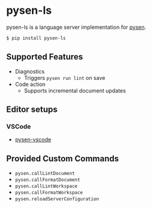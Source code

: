 # pysen-ls

pysen-ls is a language server implementation for [pysen](https://github.com/pfnet/pysen).

```sh
$ pip install pysen-ls
```

## Supported Features

- Diagnostics
  - Triggers `pysen run lint` on save
- Code action
  - Supports incremental document updates

## Editor setups

### VSCode

- [pysen-vscode](https://github.com/bonprosoft/pysen-vscode)


## Provided Custom Commands

- `pysen.callLintDocument`
- `pysen.callFormatDocument`
- `pysen.callLintWorkspace`
- `pysen.callFormatWorkspace`
- `pysen.reloadServerConfiguration`
